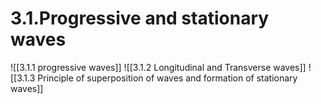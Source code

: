 # 3.1.Progressive and stationary waves

![[3.1.1 progressive waves]]
![[3.1.2 Longitudinal and Transverse waves]]
![[3.1.3 Principle of superposition of waves and formation of stationary waves]]